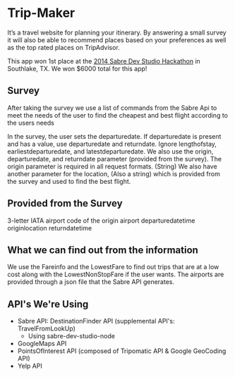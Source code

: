 Trip-Maker
=========
It’s a travel website for planning your itinerary. By answering a small survey it will also be able to recommend places based on your preferences as well as the top rated places on TripAdvisor.

This app won 1st place at the [2014 Sabre Dev Studio Hackathon](https://developer.sabre.com/about/events/hackathon_2014) in Southlake, TX. We won $6000 total for this app!

Survey
--------
After taking the survey we use a list of commands from the Sabre Api to meet the needs of the user to find the cheapest and best flight according to the users needs

In the survey, the user sets the departuredate. If departuredate is present and has a value, use departuredate and returndate. Ignore lengthofstay, earliestdeparturedate, and latestdeparturedate.
We also use the origin, departuredate, and returndate parameter (provided from the survey). The origin parameter is required in all request formats.  (String)
We also have another parameter for the location, (Also a string) which is provided from the survey and used to find the best flight.

Provided from the Survey
-------------------------
3-letter IATA airport code of the origin airport
departuredatetime
originlocation
returndatetime

What we can find out from the information
-------------------------------------------
We use the Fareinfo and the LowestFare to find out trips that are at a low cost along with the LowestNonStopFare if the user wants. The airports are provided through a json file that the Sabre API generates.

API's We're Using
-------------------
* Sabre API: DestinationFinder API (supplemental API's: TravelFromLookUp)
  * Using sabre-dev-studio-node
* GoogleMaps API
* PointsOfInterest API (composed of Tripomatic API & Google GeoCoding API)
* Yelp API

